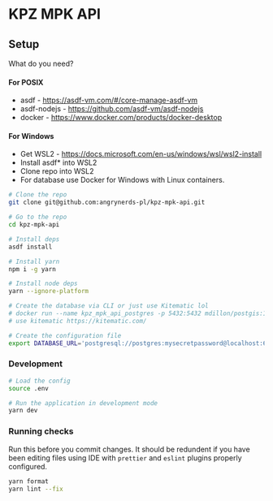 # KPZ MPK API

## Setup

What do you need?

#### For POSIX
- asdf - https://asdf-vm.com/#/core-manage-asdf-vm
- asdf-nodejs - https://github.com/asdf-vm/asdf-nodejs
- docker - https://www.docker.com/products/docker-desktop

#### For Windows
- Get WSL2 - https://docs.microsoft.com/en-us/windows/wsl/wsl2-install
- Install asdf* into WSL2
- Clone repo into WSL2
- For database use Docker for Windows with Linux containers.


```sh
# Clone the repo
git clone git@github.com:angrynerds-pl/kpz-mpk-api.git

# Go to the repo
cd kpz-mpk-api

# Install deps
asdf install

# Install yarn
npm i -g yarn

# Install node deps
yarn --ignore-platform

# Create the database via CLI or just use Kitematic lol
# docker run --name kpz_mpk_api_postgres -p 5432:5432 mdillon/postgis:11
# use kitematic https://kitematic.com/

# Create the configuration file
export DATABASE_URL='postgresql://postgres:mysecretpassword@localhost:6969/postgres' > .env
```

### Development

```sh
# Load the config
source .env

# Run the application in development mode
yarn dev
```

### Running checks

Run this before you commit changes. It should be redundent if you have been editing files using IDE with `prettier` and `eslint` plugins properly configured.

```sh
yarn format
yarn lint --fix
```
